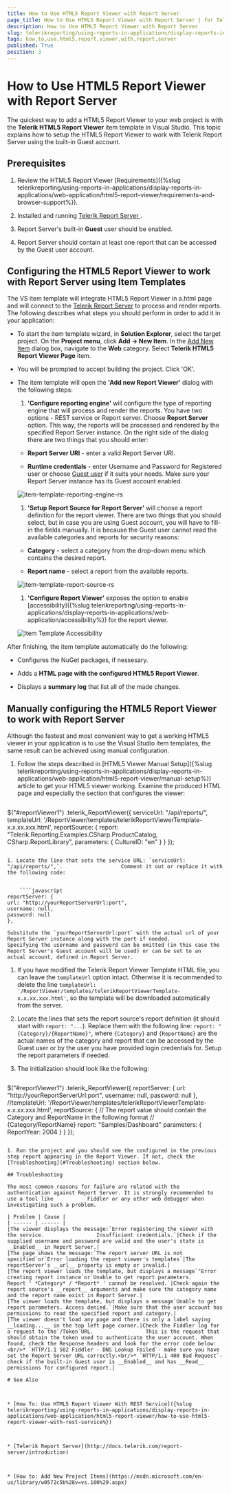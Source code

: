 ```yaml
---
title: How to Use HTML5 Report Viewer with Report Server
page_title: How to Use HTML5 Report Viewer with Report Server | for Telerik Reporting Documentation
description: How to Use HTML5 Report Viewer with Report Server
slug: telerikreporting/using-reports-in-applications/display-reports-in-applications/web-application/html5-report-viewer/how-to-use-html5-report-viewer-with-report-server
tags: how,to,use,html5,report,viewer,with,report,server
published: True
position: 3
---
```


# How to Use HTML5 Report Viewer with Report Server



The quickest way to add a HTML5 Report Viewer to your web project is with the         __Telerik HTML5 Report Viewer__  item template in Visual Studio.         This topic explains how to setup the HTML5 Report Viewer to work with Telerik Report Server using the built-in Guest account.       

## Prerequisites

1. Review the HTML5 Report Viewer [Requirements]({%slug telerikreporting/using-reports-in-applications/display-reports-in-applications/web-application/html5-report-viewer/requirements-and-browser-support%}).             

1. Installed and running                [Telerik Report Server ](https://docs.telerik.com/report-server/introduction).             

1. Report Server's built-in __Guest__  user should be enabled.             

1. Report Server should contain at least one report that can be accessed by the Guest user account.             

## Configuring the HTML5 Report Viewer to work with Report Server using Item Templates

The VS item template will integrate HTML5 Report Viewer in a.html page           and will connect to the            [Telerik Report Server](https://docs.telerik.com/report-server/introduction)            to process and render reports.           The following describes what steps you should perform in order to add it in your application:         

* To start the item template wizard, in __Solution Explorer__, select the target project. On the               __Project menu__, click __Add -> New Item__. In the                [Add New Item](https://msdn.microsoft.com/en-us/library/w0572c5b%28v=vs.100%29.aspx)                dialog box, navigate to the __Web__  category. Select __Telerik HTML5 Report Viewer Page__  item.             

* You will be prompted to accept building the project. Click 'OK'.             

* The item template will open the __'Add new Report Viewer'__  dialog with the following steps:             

   1. __'Configure reporting engine'__  will configure the type of reporting engine that will process and render the reports.                   You have two options - REST service or Report server. Choose __Report Server__  option. This way, the reports will be                   processed and rendered by the specified Report Server instance. On the right side of the dialog there are two things that you should enter:                 

   + __Report Server URI__  - enter a valid Report Server URI.                     

   + __Runtime credentials__  - enter Username and Password for Registered user or choose                        [Guest user](https://docs.telerik.com/report-server/implementer-guide/user-management/guest-user)  if it suits your needs. Make sure your Report Server instance has its Guest account enabled.                       

  ![item-template-reporting-engine-rs](images/item-template-reporting-engine-rs.png)

   1. __'Setup Report Source for Report Server'__  will choose a report definition for the report viewer. There are two things                   that you should select, but in case you are using Guest account, you will have to fill-in the fields manually. It is because the Guest user                   cannot read the available categories and reports for security reasons:                 

   + __Category__  - select a category from the drop-down menu which contains the desired report.                     

   + __Report name__  - select a report from the available reports.                       

  ![item-template-report-source-rs](images/item-template-report-source-rs.png)

   1. __'Configure Report Viewer'__  exposes the option to enable                   [accessibility]({%slug telerikreporting/using-reports-in-applications/display-reports-in-applications/web-application/accessibility%}) for the report viewer.                   

  ![Item Template Accessibility](images/item-template-accessibility.png)

After finishing, the item template automatically do the following:         

* Configures the NuGet packages, if nessesary.             

* Adds a __HTML page with the configured HTML5 Report Viewer__.             

* Displays a __summary log__  that list all of the made changes.             

## Manually configuring the HTML5 Report Viewer to work with Report Server

Although the fastest and most convenient way to get a working HTML5 viewer in your application is to use the Visual Studio item templates,           the same result can be achieved using manual configuration.         

1. Follow the steps described in [HTML5 Viewer Manual Setup]({%slug telerikreporting/using-reports-in-applications/display-reports-in-applications/web-application/html5-report-viewer/manual-setup%}) article to get your HTML5 viewer working.                   Examine the produced HTML page and especially the section that configures the viewer:                 

    
    ````javascript
$("#reportViewer1")
.telerik_ReportViewer({
serviceUrl: "/api/reports/",
templateUrl: '/ReportViewer/templates/telerikReportViewerTemplate-x.x.xx.xxx.html',
reportSource: {
report: "Telerik.Reporting.Examples.CSharp.ProductCatalog, CSharp.ReportLibrary",
parameters: {
CultureID: "en"
}
}
});
````

1. Locate the line that sets the service URL: `serviceUrl: "/api/reports/",`.                   Comment it out or replace it with the following code:                 

    
    ````javascript
reportServer: {
url: "http://yourReportServerUrl:port",
username: null,
password: null
},
````

    Substitute the `yourReportServerUrl:port` with the actual url of your Report Server instance along with the port if needed.                   Specifying the username and password can be omitted (in this case the Report Server's Guest account will be used) or can be set to an                   actual account, defined in Report Server.                 

1. If you have modified the Telerik Report Viewer Template HTML file, you can leave the `templateUrl` option intact.                   Otherwise it is recommended to delete the line `templateUrl: '/ReportViewer/templates/telerikReportViewerTemplate-x.x.xx.xxx.html'`,                   so the template will be downloaded automatically from the server.                 

1. Locate the lines that sets the report source's report definition (it should start with `report: "...`).                   Replace them with the following line: `report: "{Category}/{ReportName}"`,                   where `{Category}` and `{ReportName}` are the actual names of the category and report that can be accessed                   by the Guest user or by the user you have provided login credentials for.                     Setup the report parameters if needed.                 

1. The initialization should look like the following:                 

    
    ````javascript
$("#reportViewer1")
.telerik_ReportViewer({
reportServer: {
url: "http://yourReportServerUrl:port",
username: null,
password: null
},
//templateUrl: '/ReportViewer/templates/telerikReportViewerTemplate-x.x.xx.xxx.html',
reportSource: {
// The report value should contain the Category and ReportName in the following format
// {Category/ReportName}
report: "Samples/Dashboard"
parameters: {
ReportYear: 2004
}
}
});
````

1. Run the project and you should see the configured in the previous step report appearing in the Report Viewer. If not, check the                   [Troubleshooting](#Troubleshooting) section below.                 

## Troubleshooting

The most common reasons for failure are related with the authentication against Report Server. It is strongly recommended to use a tool like           Fiddler or any other web debugger when investigating such a problem.         

| Problem | Cause |
| ------ | ------ |
|The viewer displays the message:`Error registering the viewer with the service.                 Insufficient credentials.`|Check if the supplied username and password are valid and the user's state is __Enabled__ in Report Server.|
|The page shows the message:`The report server URL is not specified`or`Error loading the report viewer's templates`|The reportServer's __url__ property is empty or invalid.|
|The report viewer loads the template, but displays a message`"Error creating report instance`or`Unable to get report parameters.                 Report ' *Category* / *Report* ' cannot be resolved.`|Check again the report source's __report__ arguments and make sure the category name and the report name exist in Report Server.|
|The viewer loads the template, but displays a message`Unable to get report parameters. Access denied.`|Make sure that the user account has permissions to read the specified report and category.|
|The viewer doesn't load any page and there is only a label saying __loading...__ in the top left page corner.|Check the Fiddler log for a request to the`/Token`URL.                 This is the request that should obtain the token used to authenticate the user account. When found, check the Response headers and look for the error code below:<br/>* `HTTP/1.1 502 Fiddler - DNS Lookup Failed`- make sure you have set the Report Server URL correctly.<br/>* `HTTP/1.1 400 Bad Request`- check if the built-in Guest user is __Enabled__ and has __Read__ permissions for configured report.|

# See Also

 

* [How To: Use HTML5 Report Viewer With REST Service]({%slug telerikreporting/using-reports-in-applications/display-reports-in-applications/web-application/html5-report-viewer/how-to-use-html5-report-viewer-with-rest-service%})

 

* [Telerik Report Server](http://docs.telerik.com/report-server/introduction)

 

* [How to: Add New Project Items](https://msdn.microsoft.com/en-us/library/w0572c5b%28v=vs.100%29.aspx)

